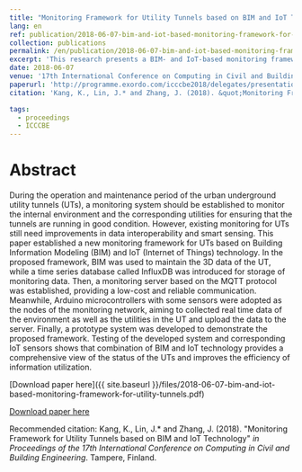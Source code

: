 ```yaml
---
title: "Monitoring Framework for Utility Tunnels based on BIM and IoT Technology"
lang: en
ref: publication/2018-06-07-bim-and-iot-based-monitoring-framework-for-utility-tunnels
collection: publications
permalink: /en/publication/2018-06-07-bim-and-iot-based-monitoring-framework-for-utility-tunnels
excerpt: 'This research presents a BIM- and IoT-based monitoring framework for utility tunnels.'
date: 2018-06-07
venue: '17th International Conference on Computing in Civil and Building Engineering'
paperurl: 'http://programme.exordo.com/icccbe2018/delegates/presentation/346/'
citation: 'Kang, K., Lin, J.* and Zhang, J. (2018). &quot;Monitoring Framework for Utility Tunnels based on BIM and IoT Technology&quot; <i>in Proceedings of the 17th International Conference on Computing in Civil and Building Engineering</i>. Tampere, Finland.'

tags: 
  - proceedings
  - ICCCBE
---
```



Abstract
====

During the operation and maintenance period of the urban underground utility tunnels (UTs), a monitoring system should be established to monitor the internal environment and the corresponding utilities for ensuring that the tunnels are running in good condition. However, existing monitoring for UTs still need improvements in data interoperability and smart sensing. This paper established a new monitoring framework for UTs based on Building Information Modeling (BIM) and IoT (Internet of Things) technology. In the proposed framework, BIM was used to maintain the 3D data of the UT, while a time series database called InfluxDB was introduced for storage of monitoring data. Then, a monitoring server based on the MQTT protocol was established, providing a low-cost and reliable communication. Meanwhile, Arduino microcontrollers with some sensors were adopted as the nodes of the monitoring network, aiming to collected real time data of the environment as well as the utilities in the UT and upload the data to the server. Finally, a prototype system was developed to demonstrate the proposed framework. Testing of the developed system and corresponding IoT sensors shows that combination of BIM and IoT technology provides a comprehensive view of the status of the UTs and improves the efficiency of information utilization.

[Download paper here]({{ site.baseurl }}/files/2018-06-07-bim-and-iot-based-monitoring-framework-for-utility-tunnels.pdf)

[Download paper here](http://programme.exordo.com/icccbe2018/delegates/presentation/346/)

Recommended citation: Kang, K., Lin, J.* and Zhang, J. (2018). &quot;Monitoring Framework for Utility Tunnels based on BIM and IoT Technology&quot; <i>in Proceedings of the 17th International Conference on Computing in Civil and Building Engineering</i>. Tampere, Finland.